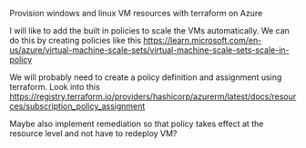 Provision windows and linux VM resources with terraform on Azure

I will like to add the built in policies to scale the VMs automatically. We can do this by creating policies like this https://learn.microsoft.com/en-us/azure/virtual-machine-scale-sets/virtual-machine-scale-sets-scale-in-policy

We will probably need to create a policy definition and assignment using terraform. Look into this https://registry.terraform.io/providers/hashicorp/azurerm/latest/docs/resources/subscription_policy_assignment

Maybe also implement remediation so that policy takes effect at the resource level and not have to redeploy VM? 
